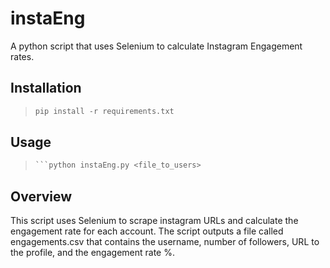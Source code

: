 # instaEng
A python script that uses Selenium to calculate Instagram Engagement rates.

## Installation
>```python
>pip install -r requirements.txt
>```

## Usage
>```python
>```python instaEng.py <file_to_users>
>```

## Overview
This script uses Selenium to scrape instagram URLs and calculate the engagement rate for each account. The script outputs a file called engagements.csv that contains the username, number of followers, URL to the profile, and the engagement rate %.
